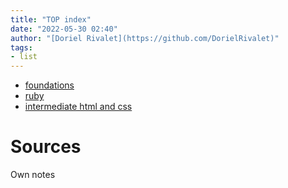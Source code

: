 ```yaml
---
title: "TOP index"
date: "2022-05-30 02:40"
author: "[Doriel Rivalet](https://github.com/DorielRivalet)"
tags:
- list
---
```


- [foundations](notes/the-odin-project/foundations/foundations-summary.md)
- [ruby]()
- [intermediate html and css]()



# Sources
Own notes


